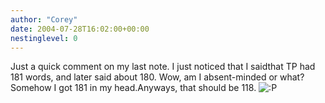 ```yaml
---
author: "Corey"
date: 2004-07-28T16:02:00+00:00
nestinglevel: 0
---
```

Just a quick comment on my last note. I just noticed that I saidthat TP had 181 words, and later said about 180. Wow, am I absent-minded or what? Somehow I got 181 in my head.Anyways, that should be 118. ![:P](images/smilies/icon_razz.gif "Razz")
